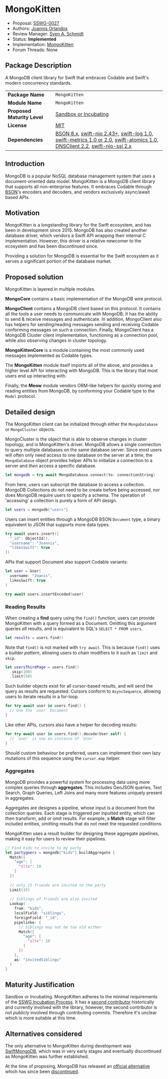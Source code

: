 # MongoKitten

* Proposal: [SSWG-0027](0027-mongokitten.md)
* Authors: [Joannis Orlandos](https://github.com/joannis)
* Review Manager: [Sven A. Schmidt](https://github.com/finestructure)
* Status: **Implemented**
* Implementation: [MongoKitten](https://github.com/orlandos-nl/MongoKitten)
* Forum Threads: None

## Package Description
A MongoDB client library for Swift that embraces Codable and Swift's modern concurrency standards.

|  |  |
|--|--|
| **Package Name** | `MongoKitten` |
| **Module Name** | `MongoKitten` |
| **Proposed Maturity Level** | [Sandbox or Incubating](https://github.com/swift-server/sswg/blob/main/process/incubation.png) |
| **License** | [MIT](https://github.com/orlandos-nl/MongoKitten/blob/main/LICENSE.md) |
| **Dependencies** | [BSON 8.x](https://github.com/orlandos-nl/BSON), [swift-nio 2.43+](https://github.com/apple/swift-nio), [swift-log 1.0](https://github.com/apple/swift-log), [swift-metrics 1.0 or 2.0](https://github.com/apple/swift-metrics), [swift-atomics 1.0](https://github.com/apple/swift-atomics), [DNSClient 2.2](https://github.com/orlandos-nl/DNSClient), [swift-nio-ssl 2.x](https://github.com/apple/swift-nio-ssl) |

## Introduction

MongoDB is a popular NoSQL database management system that uses a document-oriented data model.
MongoKitten is a MongoDB client library that supports all non-enterprise features. It embraces Codable through [BSON](https://github.com/orlandos-nl/BSON)'s encoders and decoders, and vendors exclusively async/await based APIs.

## Motivation

MongoKitten is a longstanding library for the Swift ecosystem, and has been in development since 2015. MongoDB has also created another database driver, which vendors a Swift API wrapping their internal C implementation. However, this driver is a relative newcomer to the ecosystem and has been discontinued since.

Providing a solution for MongoDB is essential for the Swift ecosystem as it serves a significant portion of the database market.

## Proposed solution

MongoKitten is layered in multiple modules.

**MongoCore** contains a basic implementation of the MongoDB wire protocol.

**MongoClient** contains a MongoDB client based on this protocol. It contains all the tools a user needs to communicate with MongoDB. It has the ability to send & receive messages and authenticate. In addition, MongoClient also has helpers for sending/reading messages sending and receiving Codable conforming messages on such a connection. Finally, MongoClient has a MongoDB Cluster client implementation, functioning as a connection pool, while also observing changes in cluster topology.

**MongoKittenCore** is a module containing the most commonly used messages implemented as Codable types.

The **MongoKitten** module itself imports all of the above, and provides a higher level API for interacting with MongoDB. This is the library that most users end up interacting with.

Finally, the **Meow** module vendors ORM-like helpers for quickly storing and reading entities from MongoDB, by conforming your Codable type to the `Model` protocol.


## Detailed design

The MongoKitten client can be initialized through either the `MongoDatabase` or `MongoCluster` objects.

MongoCluster is the object that is able to observe changes in cluster topology, and is MongoKitten's driver. MongoDB allows a single connection to query multiple databases on the same database server. Since most users will often only need access to one database on the server at a time, the `MongoDatabase` object provides helper APIs to initialize a connection to a server and _then_ access a specific database.

```swift
let mongodb = try await MongoDatabase.connect(to: connectionString)
```

From here, users can subscript the database to access a collection. MongoDB Collections do not need to be create before being accessed, nor does MongoDB require users to specify a schema.
The operation of 'accessing' a collection is purely a form of API design.

```swift
let users = mongodb["users"]
```

Users can insert entities through a MongoDB BSON `Document` type, a binary equivalent to JSON that supports more data types.

```swift
try await users.insert([
  "_id": ObjectId(),
  "username": "Joannis",
  "likesSwift": true
])
```

APIs that support Document also support Codable variants:

```swift
let user = User(
  username: "Joanis",
  likesSwift: true
)

try await users.insertEncoded(user)
```

### Reading Results

When creating a **find** query using the `find()` function, users can provide MongoKitten with a query formed as a Document. Omitting this argument queries _all_ results, and is equivalent to SQL's `SELECT * FROM users`.

```swift
let results = users.find()
```

Note that `find()` is not marked with `try await`. This is because `find()` uses a _builder pattern_, allowing users to chain modifiers to it such as `limit` and `skip`.

```swift
let usersThirdPage = users.find()
  .skip(100)
  .limit(50)
```

Such builder objects exist for all cursor-based results, and will send the query as results are requested. Cursors conform to `AsyncSequence`, allowing users to iterate results in a for-loop.

```swift
for try await user in users.find() {
  // Use the `user` Document
}
```

Like other APIs, cursors also have a helper for decoding results:

```swift
for try await user in users.find().decode(User.self) {
  // `user` is now an instance of `User`
}
```

Should custom behaviour be preferred, users can implement their own lazy mutations of this sequence using the `cursor.map` helper.

### Aggregates

MongoDB provides a powerful system for processing data using more complex queries through **aggregates**. This includes GeoJSON queries, Text Search, Graph Queries, Left Joins and many more features uniquely present in aggregates.

Aggregates are designes a pipeline, whose input is a document from the collection queries. Each stage is triggered per inputted entity, which can then transform, add or omit results. For example, a **Match** stage will filter included entities, omitting results that do not meet the requested conditions.

MongoKitten uses a result builder for designing these aggregate pipelines, making it easy for users to review their pipelines.

```swift
// Find kids to invite to my party
let partygoers = mongodb["kids"].buildAggregate {
  Match([
    "age": [
      "$lte": 10
    ]
  ])
  
  // only 15 friends are invited to the party
  Limit(15)
  
  // Siblings of friends are also invited
  Lookup(
    from: "kids",
    localField: "siblings",
    foreignField: "_id",
    pipelinke: {
      // Siblings may not be too old either
      Match([
        "age": [
          "$lte": 10
        ]
      ])
    },
    as: "invitedSiblings"
  )
}
```

## Maturity Justification

Sandbox or Incubating. MongoKitten adheres to the minimal requirements of the [SSWG Incubation Process](https://github.com/swift-server/sswg/blob/master/process/incubation.md#minimal-requirements). It has a [second contributor](https://github.com/obbut) historically and currently involved with the library, however, the second contributor is not _publicly_ involved through contributing commits. Therefore it's unclear which is more suitable at this time.

## Alternatives considered

The only alternative to MongoKitten during development was [SwiftMongoDB](https://github.com/Danappelxx/SwiftMongoDB), which was in very early stages and eventually discontinued as MongoKitten was further established.

At the time of proposing, MongoDB has released an [official alternative](https://github.com/mongodb/mongo-swift-driver) which has since been [discontinued](https://www.mongodb.com/community/forums/t/updates-on-mongodb-swift-driver/240047).

